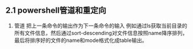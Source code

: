 ## 2.1 powershell管道和重定向
1. 管道
把上一条命令的输出作为下一条命令的输入
例如通过ls获取当前目录的所有文件信息，然后通过sort-descending对文件信息按照name降序排列，最后将排序好的文件的name和mode格式化成table输出。
